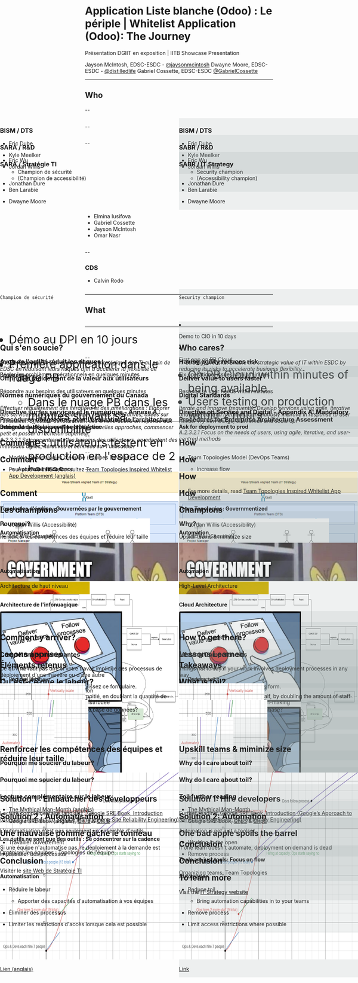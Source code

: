 # Application Liste blanche (Odoo) : Le périple | Whitelist Application (Odoo): The Journey

Présentation DGIIT en exposition | IITB Showcase Presentation

Jayson McIntosh, EDSC-ESDC - [@jaysonmcintosh](https://twitter.com/jaysonmcintosh)
Dwayne Moore, EDSC-ESDC - [@distilledlife](https://twitter.com/distilledlife)
Gabriel Cossette, EDSC-ESDC [@GabrielCossette](https://twitter.com/GabrielCossette)

<!--markdownlint-disable MD035-->

<!--
<div class="container">

  <div class="left-half">

  </div>

  <div class="right-half">

  </div>

</div>
-->

---

## Who

--

<div class="container">

  <div class="left-half">

### BISM / DTS

- Eric Dube
- Kyle Meelker
- Jordan Willis
  - (Champion de accessibilité)
- Ben Larabie
- Dwayne Moore

  </div>

  <div class="right-half">

### BISM / DTS

- Eric Dube
- Kyle Meelker
- Jordan Willis
  - (Accessibility champion)
- Ben Larabie
- Dwayne Moore

  </div>

</div>

--

<div class="container">

  <div class="left-half">

### SARA / R&D

- Eric Wu
  - Champion de sécurité
- Jonathan Dure

  </div>

  <div class="right-half">

### SABR / R&D

- Eric Wu
  - Security champion
- Jonathan Dure

  </div>

</div>

--

<div class="container">

  <div class="left-half">

### SARA / Stratégie TI

  </div>

  <div class="right-half">

### SABR / IT Strategy

  </div>

<div class="shared-content">

- Elmina Iusifova
- Gabriel Cossette
- Jayson McIntosh
- Omar Nasr

</div>

</div>

--

### CDS

- Calvin Rodo

<div class="container">

  <div class="left-half">

    Champion de sécurité

  </div>

  <div class="right-half">

    Security champion

  </div>

</div>

---

## What

<div class="container long-text">

  <div class="left-half">

- Démo au DPI en 10 jours

- Première application dans le nuage PB

  - Dans le nuage PB dans les minutes suivant sa disponibilité
  - Les utilisateurs testent en production en l'espace de 2 heures

  </div>

  <div class="right-half">

- Demo to CIO in 10 days

- First app on PB Cloud

  - On PB Cloud within minutes of being available
  - Users testing on production within 2 hours

  </div>

</div>

---

<div class="container">

  <div class="left-half">

## Qui s'en soucie?

Site de Stratégie TI : _Favoriser la valeur stratégique des TI au sein de EDSC en réduisant leurs risques afin d'accélérer la flexibilité de l'entreprise._

  </div>

  <div class="right-half">

## Who cares?

IT Strategy website: _Enable the strategic value of IT within ESDC by reducing its risks to accelerate business flexibility._

  </div>

</div>

--

<div class="container">

  <div class="left-half">

### Avoir de l'agilité réduit les risques

Régler les problèmes opérationnels en quelques minutes

  </div>

  <div class="right-half">

### Having agility reduces risk

Fix operational issues within minutes

  </div>

</div>

--

<div class="container">

  <div class="left-half">

### Offrir plus rapidement de la valeur aux utilisateurs

Répondre aux besoins des utilisateurs en quelques minutes

  </div>

  <div class="right-half">

### Deliver value to users faster

Respond to user needs within minutes

  </div>

</div>

--

<div class="container">

  <div class="left-half">

### Normes numériques du gouvernement du Canada

_Effectuer régulièrement des itérations et des améliorations : Élaborer des services au moyen de méthodes souples et itératives, axées sur l’utilisateur. Effectuer constamment des améliorations en réponse aux besoins des utilisateurs. Essayer de nouvelles approches, commencer petit et passer à l’échelon supérieur._

  </div>

  <div class="right-half">

### Digital Standards

_Iterate and improve frequently: Develop services using agile, iterative and user-centred methods. Continuously improve in response to user needs. Try new things, start small and scale up._

  </div>

</div>

--

<div class="container">

  <div class="left-half">

### Directive sur les services et le numérique - Annexe A : Procédures obligatoires pour l’évaluation de l’architecture intégrée

_A.2.3.2.1 Se concentrer sur les besoins des utilisateurs, en adoptant des méthodes agiles, itératives et centrées sur l'utilisateur._

  </div>

  <div class="right-half">

### Directive on Service and Digital - Appendix A: Mandatory Procedures for Enterprise Architecture Assessment

_A.2.3.2.1 Focus on the needs of users, using agile, iterative, and user-centred methods_

  </div>

</div>

--

<div class="container">

  <div class="left-half">

#### Demande de déploiement en production

  </div>

  <div class="right-half">

#### Ask for deployment to prod

  </div>

</div>

---

<div class="container">

  <div class="left-half">

## Comment

- Modèle de topologies d'équipe (équipes DevOps)

  - Augmenter la cadence
  - Renforcer les compétences des équipes

  </div>

  <div class="right-half">

## How

- Team Topologies Model (DevOps Teams)

  - Increase flow
  - Upskill teams

  </div>

</div>

--

<div class="container">

  <div class="left-half">

## Comment

![Modèle de topologies d'équipe](./assets/images/TTBlog-Figure1.PNG)

  </div>

  <div class="right-half">

## How

![Team Topologies model](./assets/images/TTBlog-Figure1.PNG)

  </div>

</div>

--

<div class="container">

  <div class="left-half">

- Pour plus de détails, consultez [Team Topologies Inspired Whitelist App Development (anglais)](https://sara-sabr.github.io/ITStrategy/2020/05/20/Team-Topologies-Whitelisting-app.html)

  </div>

  <div class="right-half">

## How

- For more details, read [Team Topologies Inspired Whitelist App Development](https://sara-sabr.github.io/ITStrategy/2020/05/20/Team-Topologies-Whitelisting-app.html)

  </div>

</div>

--

<div class="container">

  <div class="left-half">

## Comment

#### Topologies d'équipe : Gouvernées par le gouvernement

<img src="./assets/images/TTBlog-Figure4.PNG" class="image-medium" alt="Les propriétaires de produits gèrent les produits; les gestionnaires gèrent les personnes; le chef de projet gère le projet" />

  </div>

  <div class="right-half">

## How

#### Team Topologies: Governmentized

<img src="./assets/images/TTBlog-Figure4.PNG" class="image-medium" alt="Product owners manage product; managers manage people; project manager manages project" />

  </div>

</div>

--

<div class="container">

  <div class="left-half">

## Les champions

- Jordan Willis (Accessibilité)
- Eric Wu (Sécurité)
- Calvin Rodo (Sécurité)

  </div>

  <div class="right-half">

## Champions

- Jordan Willis (Accessibility)
- Eric Wu (Security)
- Calvin Rodo (Security)

  </div>

</div>

--

<div class="container">

  <div class="left-half">

### Pourquoi?

Renforcer les compétences des équipes et réduire leur taille

  </div>

  <div class="right-half">

### Why?

Upskill teams & miminize size

  </div>

</div>

---

<div class="container">

  <div class="left-half">

#### Automatisation

<img src="./assets/images/Whitelite-Showcase-IsThisAutomation.PNG" class="image-large" alt="Est-ce de l'automatisation de l'infonuagique? Non" />

  </div>

  <div class="right-half">

#### Automation

<img src="./assets/images/Whitelite-Showcase-IsThisAutomation.PNG" class="image-large" alt="Is cloud automation? No" />

  </div>

</div>

--

## Cloud

<div class="container">

  <div class="left-half">

#### Automatisation

<img src="./assets/images/Whitelite-Showcase-Cloud.PNG" class="image-large" alt="Libre service avant l'infonuagique" />

  </div>

  <div class="right-half">

#### Automation

<img src="./assets/images/Whitelite-Showcase-Cloud.PNG" class="image-large" alt="Self-service over cloud" />

  </div>

</div>

--

<div class="container">

  <div class="left-half">

Architecture de haut niveau

<img src="./assets/images/Whitelite-Showcase-HighLevelArch.svg" class="image-large" alt="Architecture de haut niveau de la solution" />

  </div>

  <div class="right-half">

High-Level Architecture

<img src="./assets/images/Whitelite-Showcase-HighLevelArch.svg" class="image-large" alt="High-level architecture of solution" />

  </div>

</div>

--

<div class="container">

  <div class="left-half">

#### Architecture de l'infonuagique

<img src="./assets/images/Whitelite-Showcase-CloudArch.PNG" class="image-large" alt="Architecture de l'infonuagique de la solution" />

  </div>

  <div class="right-half">

#### Cloud Architecture

<img src="./assets/images/Whitelite-Showcase-CloudArch.PNG" class="image-large" alt="Cloud architecture of solution" />

  </div>

</div>

--

<div class="container">

  <div class="left-half">

<img src="./assets/images/Whitelite-Showcase-ValueOrProcess.PNG" class="image-large" alt="Suivre le processus ou offrir de la valeur?" />
  - AE du DPI

  </div>

  <div class="right-half">

<img src="./assets/images/Whitelite-Showcase-ValueOrProcess.PNG" class="image-large" alt="Follow process or deliver value?" />
  - ATO from CIO

  </div>

</div>

---

<div class="container">

  <div class="left-half">

## Comment y arriver?

### Compétences manquantes

- Interopérabilité
- Logiciel libre
- Connaissances en programmation
- Champions / prise de décision distribuée

  </div>

  <div class="right-half">

## How to get there?

### Missing Competencies

- Interoperability
- Open source
- Code literacy
- Champions / Distributed decision-making

  </div>

</div>

--

<div class="container">

  <div class="left-half">

## Leçons apprises

Ce qu'il ne faut pas dire si votre travail implique des processus de déploiement d'une manière ou d'une autre

- Pour lancer ce processus, remplissez ce formulaire.
- X est la responsabilité de chacun.
- Comment nous connecter à votre base de données?
- Non

  </div>

  <div class="right-half">

## Lessons Learned

Things not to say if your work involves deployment processes in any way

- To start this process, fill out this form.
- X is everyone's responsibility.
- How do we connect to your database?
- No

  </div>

</div>

---

<div class="container">

  <div class="left-half">

## Éléments retenus

- Réduire le labeur

  </div>

  <div class="right-half">

## Takeaways

- Reduce toil

  </div>

</div>

--

<div class="container">

  <div class="left-half">

## Qu'est-ce que le labeur?

Réduire le temps de traitement de moitié, en doublant la quantité de personnel

  </div>

  <div class="right-half">

## What is toil?

Reducing the processing time by half, by doubling the amount of staff

  </div>

</div>

--

<div class="container">

  <div class="left-half">

<img src="./assets/images/Whitelite-Showcase-Toil.PNG" class="image-large" alt="Plus le travail augmente, plus le besoin en personnel augmente" />

[Lien (anglais)](https://www.desmos.com/calculator/w8niq2v1ee)

  </div>

  <div class="right-half">

<img src="./assets/images/Whitelite-Showcase-Toil.PNG" class="image-large" alt="As work increases; need for staff increases" />

[Link](https://www.desmos.com/calculator/w8niq2v1ee)

  </div>

</div>

--

<div class="container">

  <div class="left-half">

<img src="./assets/images/Whitelite-Showcase-Toil-worse.PNG" class="image-large" alt="La productivité par personne est réduite à mesure que l'équipe s'agrandit" />

[Lien (anglais)](https://www.desmos.com/calculator/w8niq2v1ee)

  </div>

  <div class="right-half">

<img src="./assets/images/Whitelite-Showcase-Toil-worse.PNG" class="image-large" alt="Productivity per person reduced as team grows" />

[Link](https://www.desmos.com/calculator/w8niq2v1ee)

  </div>

</div>

--

<div class="container">

  <div class="left-half">

<img src="./assets/images/Whitelite-Showcase-Toil-automated.PNG" class="image-large" alt="L'automatisation réduit le besoin de personnel supplémentaire" />

[Lien (anglais)](https://www.desmos.com/calculator/hugbt6oxdt)

  </div>

  <div class="right-half">

<img src="./assets/images/Whitelite-Showcase-Toil-automated.PNG" class="image-large" alt="Automation reduces need for more staff" />

[Link](https://www.desmos.com/calculator/hugbt6oxdt)

  </div>

</div>

--

<div class="container">

  <div class="left-half">

## Renforcer les compétences des équipes et réduire leur taille

  </div>

  <div class="right-half">

## Upskill teams & miminize size

  </div>

</div>

--

<div class="container">

  <div class="left-half">

### Pourquoi me soucier du labeur?

<img src="./assets/images/Whitelite-Showcase-Toil-problem.PNG" class="image-large" alt="Ceux qui automatisent surchargent ceux qui ne le font pas" />

[Lien (anglais)](https://www.desmos.com/calculator/kvubrihz0h)

  </div>

  <div class="right-half">

### Why do I care about toil?

<img src="./assets/images/Whitelite-Showcase-Toil-problem.PNG" class="image-large" alt="Those who automate overload those who do not" />

[Link](https://www.desmos.com/calculator/kvubrihz0h)

  </div>

</div>

--

<div class="container">

  <div class="left-half">

### Pourquoi me soucier du labeur?

## Solution 1 : Embaucher des développeurs

Lecture complémentaire (anglais) : [Google SRE Book, Introduction (Google’s Approach to Service Management: Site Reliability Engineering)](https://landing.google.com/sre/sre-book/chapters/introduction/)

  </div>

  <div class="right-half">

### Why do I care about toil?

## Solution 1: Hire developers

Further reading: [Google SRE Book, Introduction (Google’s Approach to Service Management: Site Reliability Engineering)](https://landing.google.com/sre/sre-book/chapters/introduction/)

  </div>

</div>

--

<div class="container">

  <div class="left-half">

### Lecture complémentaire sur le labeur

- [The Mythical Man-Month (anglais)](https://en.wikipedia.org/wiki/The_Mythical_Man-Month)
- Google SRE Book (anglais), [Ch. 5](https://landing.google.com/sre/sre-book/chapters/eliminating-toil/) & [Ch. 6](https://landing.google.com/sre/workbook/chapters/eliminating-toil/)

  </div>

  <div class="right-half">

### Toil further reading

- [The Mythical Man-Month](https://en.wikipedia.org/wiki/The_Mythical_Man-Month)
- Google SRE Book, [Chp5](https://landing.google.com/sre/sre-book/chapters/eliminating-toil/) & [Chp6](https://landing.google.com/sre/workbook/chapters/eliminating-toil/)

  </div>

</div>

--

<div class="container">

  <div class="left-half">

## Solution 2 : Automatisation

L'automatisation n'est pas seulement un ensemble d'outils

- Travailler ouvertement
- Éliminer des processus

  </div>

  <div class="right-half">

## Solution 2: Automation

Automation is not just a toolset

- Working in the open
- Remove process

  </div>

</div>

--

<div class="container">

  <div class="left-half">

## Une mauvaise pomme gâche le tonneau

Si une équipe n'automatise pas, le déploiement à la demande est impossible

  </div>

  <div class="right-half">

## One bad apple spoils the barrel

If one team doesn't automate, deployment on demand is dead

  </div>

</div>

---

<div class="container">

  <div class="left-half">

#### Les outils ne sont que des outils : Se concentrer sur la cadence

Organiser les équipes : Topologies de l'équipe

  </div>

  <div class="right-half">

## Conclusion

#### Tools are just tools: Focus on flow

Organizing teams: Team Topologies

  </div>

</div>

--

<div class="container">

  <div class="left-half">

## Conclusion

#### Automatisation

- Réduire le labeur
  - Apporter des capacités d'automatisation à vos équipes
- Éliminer des processus
- Limiter les restrictions d'accès lorsque cela est possible

  </div>

  <div class="right-half">

## Conclusion

#### Automation

- Reduce toil
  - Bring automation capabilities in to your teams
- Remove process
- Limit access restrictions where possible

  </div>

</div>

--

<div class="container">

  <div class="left-half">

Visiter le [site Web de Stratégie TI](https://sara-sabr.github.io/ITStrategy/accueil.html)

  </div>

  <div class="right-half">

## To learn more

Visit the [IT Strategy website](https://sara-sabr.github.io/ITStrategy/home.html)

  </div>

</div>

<style>

  img.image-large {
    height: 500px;
  }

  img.image-medium {
    height: 435px;
  }

  .long-text ul li p, .long-text ul li {
    font-size: 30px;
  }

  /* Pattern styles */
  .container {
    display: table;
    width: 100%;
  }

  .left-half {
    
    position: absolute;
    left: 0px;
    width: 50%;
  }

  .right-half {
    background-color: rgba(147,161,161, 0.15);
    position: absolute;
    right: 0px;
    width: 50%;
  }

  .shared-content {
    padding-top: 150px;
  }

</style>